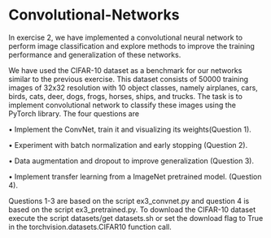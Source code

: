 # Convolutional-Networks

In exercise 2, we have implemented a convolutional neural network to perform image classification and explore
methods to improve the training performance and generalization of these networks.

We have used the CIFAR-10 dataset as a benchmark for our networks similar to the previous exercise. This dataset
consists of 50000 training images of 32x32 resolution with 10 object classes, namely airplanes, cars, birds, cats,
deer, dogs, frogs, horses, ships, and trucks. The task is to implement convolutional network to classify these
images using the PyTorch library. The four questions are

• Implement the ConvNet, train it and visualizing its weights(Question 1).

• Experiment with batch normalization and early stopping (Question 2).

• Data augmentation and dropout to improve generalization (Question 3).

• Implement transfer learning from a ImageNet pretrained model. (Question 4).

Questions 1-3 are based on the script ex3_convnet.py and question 4 is based on the script ex3_pretrained.py.
To download the CIFAR-10 dataset execute the script datasets/get datasets.sh or set the download flag to
True in the torchvision.datasets.CIFAR10 function call.
